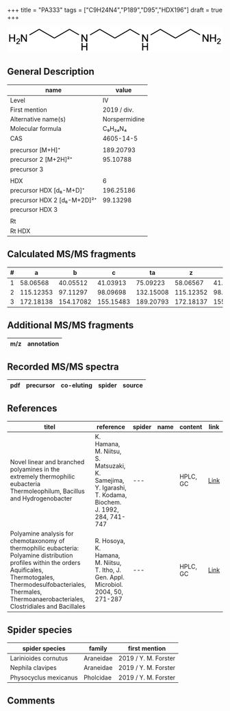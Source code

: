 +++
title = "PA333"
tags = ["C9H24N4","P189","D95","HDX196"]
draft = true
+++

![](/img/PA333.png)

## General Description

| name                        | value         |
|-----------------------------|---------------|
| Level                       | IV            |
| First mention               | 2019 / div.   |
| Alternative name(s)         | Norspermidine |
| Molecular formula           | C₉H₂₄N₄       |
| CAS                         | 4605-14-5     |
|                             |               |
| precursor   [M+H]⁺          | 189.20793     |
| precursor 2 [M+2H]²⁺        | 95.10788      |
| precursor 3                 |               |
|                             |               |
| HDX                         | 6             |
| precursor HDX   [d₆-M+D]⁺   | 196.25186     |
| precursor HDX 2 [d₆-M+2D]²⁺ | 99.13298      |
| precursor HDX 3             |               |
|                             |               |
| Rt                          |               |
| Rt HDX                      |               |

## Calculated MS/MS fragments

| # | a         | b         | c         | ta        | z         | y         | tz        |
|---|-----------|-----------|-----------|-----------|-----------|-----------|-----------|
| 1 | 58.06568  | 40.05512  | 41.03913  | 75.09223  | 58.06567  | 41.03912  | 75.09222  |
| 2 | 115.12353 | 97.11297  | 98.09698  | 132.15008 | 115.12352 | 98.09697  | 132.15007 |
| 3 | 172.18138 | 154.17082 | 155.15483 | 189.20793 | 172.18137 | 155.15482 | 189.20792 |

## Additional MS/MS fragments

| m/z       | annotation |
|-----------|------------|

## Recorded MS/MS spectra

| pdf | precursor | co-eluting  | spider    | source                       |
|-----|-----------|-------------|-----------|------------------------------|

## References

| titel  | reference | spider | name | content | link |
|--------|-----------|--------|------|---------|------|
| Novel linear and branched polyamines in the extremely thermophilic eubacteria Thermoleophilum, Bacillus and Hydrogenobacter | K. Hamana, M. Niitsu, S. Matsuzaki, K. Samejima, Y. Igarashi, T. Kodama, Biochem. J. 1992, 284, 741-747 | ---           |      | HPLC, GC                          | [Link](http://www.biochemj.org/content/284/3/741) |
| Polyamine analysis for chemotaxonomy of thermophilic eubacteria: Polyamine distribution profiles within the orders Aquificales, Thermotogales, Thermodesulfobacteriales, Thermales, Thermoanaerobacteriales, Clostridiales and Bacillales | R. Hosoya, K. Hamana, M. Niitsu, T. Itho, J. Gen. Appl. Microbiol. 2004, 50, 271-287                                     | ---                        |            | HPLC, GC            | [Link](https://www.jstage.jst.go.jp/article/jgam/50/5/50_5_271/_article) |

## Spider species

| spider species        | family    | first mention        |
|-----------------------|-----------|----------------------|
| Larinioides cornutus  | Araneidae | 2019 / Y. M. Forster |
| Nephila clavipes      | Araneidae | 2019 / Y. M. Forster |
| Physocyclus mexicanus | Pholcidae | 2019 / Y. M. Forster |

## Comments